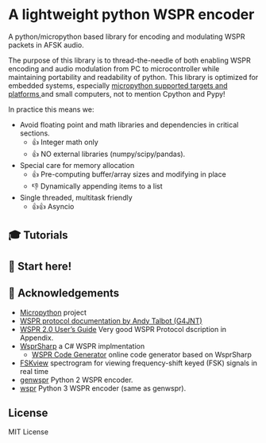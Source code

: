 #  A lightweight python WSPR encoder

A python/micropython based library for encoding and modulating WSPR packets in AFSK audio.

The purpose of this library is to thread-the-needle of both enabling WSPR encoding and audio modulation from PC to microcontroller while maintaining portability and readability of python.  This library is optimized for embedded systems, especially [micropython supported targets and platforms ](https://github.com/micropython/micropython#supported-platforms--architectures) and small computers, not to mention Cpython and Pypy! 

In practice this means we:
* Avoid floating point and math libraries and dependencies in critical sections.  
	* :+1: Integer math only
	* :+1: NO external libraries (numpy/scipy/pandas).
* Special care for memory allocation
	* :+1: Pre-computing buffer/array sizes and modifying in place
	* :-1: Dynamically appending items to a list
* Single threaded, multitask friendly
	* :+1::+1: Asyncio

## :mortar_board: Tutorials

## :horse_racing: **Start here!**

## :raised_hands: Acknowledgements
- [Micropython](https://github.com/micropython/micropython) project
- [WSPR protocol documentation by Andy Talbot (G4JNT)](docs/ack/wspr_coding_process.pdf)
- [WSPR 2.0 User’s Guide](docs/ack/WSPR_2.0_User.pdf) Very good WSPR Protocol dscription in Appendix.
- [WsprSharp](https://github.com/swharden/WsprSharp) a C# WSPR implmentation
    - [WSPR Code Generator](https://swharden.com/software/wspr-code-generator/) online code generator based on WsprSharp
- [FSKview](https://swharden.com/software/FSKview/wspr/) spectrogram for viewing frequency-shift keyed (FSK) signals in real time
- [genwspr](https://github.com/brainwagon/genwspr) Python 2 WSPR encoder.
- [wspr](https://github.com/PH0TRA/wspr) Python 3 WSPR encoder (same as genwspr).

## License
MIT License


